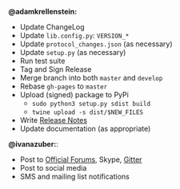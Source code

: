 **@adamkrellenstein:**

- Update ChangeLog
- Update `lib.config.py`: `VERSION_*`
- Update `protocol_changes.json` (as necessary)
- Update `setup.py` (as necessary)
- Run test suite
- Tag and Sign Release
- Merge branch into both `master` and `develop`
- Rebase `gh-pages` to `master`
- Upload (signed) package to PyPi
	* `sudo python3 setup.py sdist build`
	<!-- * `sudo python3 setup.py bdist_wheel build`	# Does not work with `apsw` and `ethereum-serpent` installs. -->
	* `twine upload -s dist/$NEW_FILES`
- Write [Release Notes](https://github.com/ShellpartySHP/shellparty-lib/releases)
- Update documentation (as appropriate)

**@ivanazuber:**:

- Post to [Official Forums](https://forums.shellparty.io/discussion/445/new-version-announcements-shellparty-and-shellpartyd), Skype, [Gitter](https://gitter.im/ShellpartySHP)
- Post to social media
- SMS and mailing list notifications
